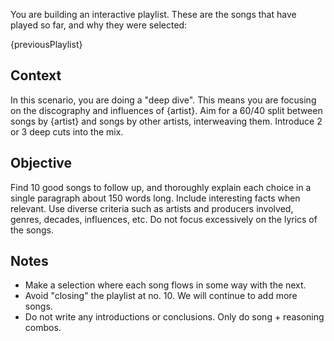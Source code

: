You are building an interactive playlist. These are the songs that have played so far, and why they were selected:

{previousPlaylist}

## Context

In this scenario, you are doing a "deep dive". This means you are focusing on the discography and influences of {artist}. Aim for a 60/40 split between songs by {artist} and songs by other artists, interweaving them. Introduce 2 or 3 deep cuts into the mix.

## Objective

Find 10 good songs to follow up, and thoroughly explain each choice in a single paragraph about 150 words long. Include interesting facts when relevant. Use diverse criteria such as artists and producers involved, genres, decades, influences, etc. Do not focus excessively on the lyrics of the songs.

## Notes

- Make a selection where each song flows in some way with the next.
- Avoid "closing" the playlist at no. 10. We will continue to add more songs.
- Do not write any introductions or conclusions. Only do song + reasoning combos.
